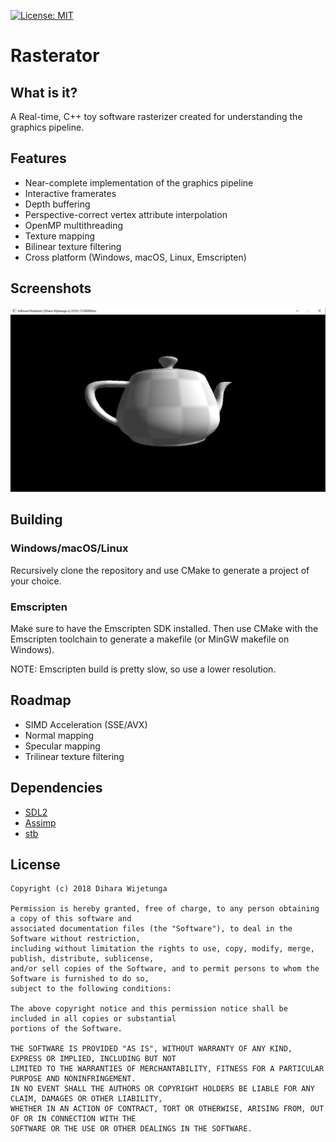 [![License: MIT](https://img.shields.io/packagist/l/doctrine/orm.svg)](https://opensource.org/licenses/MIT)

# Rasterator

## What is it?
A Real-time, C++ toy software rasterizer created for understanding the graphics pipeline.

## Features
* Near-complete implementation of the graphics pipeline
* Interactive framerates
* Depth buffering
* Perspective-correct vertex attribute interpolation
* OpenMP multithreading
* Texture mapping
* Bilinear texture filtering
* Cross platform (Windows, macOS, Linux, Emscripten)

## Screenshots
![Sample](docs/sample.jpg)

## Building

### Windows/macOS/Linux
Recursively clone the repository and use CMake to generate a project of your choice.

### Emscripten
Make sure to have the Emscripten SDK installed. Then use CMake with the Emscripten toolchain to generate a makefile (or MinGW makefile on Windows).

NOTE: Emscripten build is pretty slow, so use a lower resolution.

## Roadmap
* SIMD Acceleration (SSE/AVX)
* Normal mapping
* Specular mapping
* Trilinear texture filtering

## Dependencies
* [SDL2](https://www.libsdl.org/download-2.0.php)
* [Assimp](https://github.com/assimp/assimp) 
* [stb](https://github.com/nothings/stb) 

## License
```
Copyright (c) 2018 Dihara Wijetunga

Permission is hereby granted, free of charge, to any person obtaining a copy of this software and 
associated documentation files (the "Software"), to deal in the Software without restriction, 
including without limitation the rights to use, copy, modify, merge, publish, distribute, sublicense,
and/or sell copies of the Software, and to permit persons to whom the Software is furnished to do so, 
subject to the following conditions:

The above copyright notice and this permission notice shall be included in all copies or substantial
portions of the Software.

THE SOFTWARE IS PROVIDED "AS IS", WITHOUT WARRANTY OF ANY KIND, EXPRESS OR IMPLIED, INCLUDING BUT NOT 
LIMITED TO THE WARRANTIES OF MERCHANTABILITY, FITNESS FOR A PARTICULAR PURPOSE AND NONINFRINGEMENT. 
IN NO EVENT SHALL THE AUTHORS OR COPYRIGHT HOLDERS BE LIABLE FOR ANY CLAIM, DAMAGES OR OTHER LIABILITY,
WHETHER IN AN ACTION OF CONTRACT, TORT OR OTHERWISE, ARISING FROM, OUT OF OR IN CONNECTION WITH THE 
SOFTWARE OR THE USE OR OTHER DEALINGS IN THE SOFTWARE.
```
